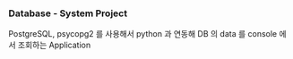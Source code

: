 ### Database - System Project

PostgreSQL, psycopg2 를 사용해서 python 과 연동해 DB 의 data 를 console 에서 조회하는 Application
